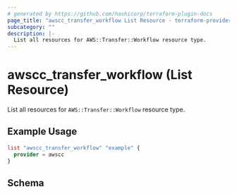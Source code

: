```yaml
---
# generated by https://github.com/hashicorp/terraform-plugin-docs
page_title: "awscc_transfer_workflow List Resource - terraform-provider-awscc"
subcategory: ""
description: |-
  List all resources for AWS::Transfer::Workflow resource type.
---
```


# awscc_transfer_workflow (List Resource)

List all resources for `AWS::Transfer::Workflow` resource type.

## Example Usage

```terraform
list "awscc_transfer_workflow" "example" {
  provider = awscc
}
```

<!-- schema generated by tfplugindocs -->
## Schema
